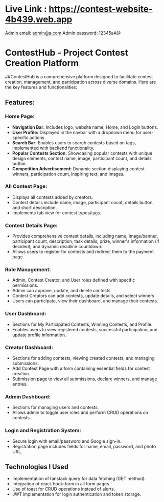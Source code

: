 # Live Link : https://contest-website-4b439.web.app
Admin email: admin@a.com
Admin password: 12345aA@

# ContestHub - Project Contest Creation Platform

##ContestHub is a comprehensive platform designed to facilitate contest creation, management, and participation across diverse domains. Here are the key features and functionalities:

## Features:

### Home Page:
- **Navigation Bar:** Includes logo, website name, Home, and Login buttons.
- **User Profile:** Displayed in the navbar with a dropdown menu for user-specific actions.
- **Search Bar:** Enables users to search contests based on tags, implemented with backend functionality.
- **Popular Contests Section:** Showcasing popular contests with unique design elements, contest name, image, participant count, and details button.
- **Competition Advertisement:** Dynamic section displaying contest winners, participation count, inspiring text, and images.

### All Contest Page:
- Displays all contests added by creators.
- Contest details include name, image, participant count, details button, and short description.
- Implements tab view for contest types/tags.

### Contest Details Page:
- Provides comprehensive contest details, including name, image/banner, participant count, description, task details, prize, winner's information (if decided), and dynamic deadline countdown.
- Allows users to register for contests and redirect them to the payment page.

### Role Management:
- Admin, Contest Creator, and User roles defined with specific permissions.
- Admin can approve, update, and delete contests.
- Contest Creators can add contests, update details, and select winners.
- Users can participate, view their dashboard, and manage their contests.

### User Dashboard:
- Sections for My Participated Contests, Winning Contests, and Profile.
- Enables users to view registered contests, successful participation, and update profile information.

### Creator Dashboard:
- Sections for adding contests, viewing created contests, and managing submissions.
- Add Contest Page with a form containing essential fields for contest creation.
- Submission page to view all submissions, declare winners, and manage entries.

### Admin Dashboard:
- Sections for managing users and contests.
- Allows admin to toggle user roles and perform CRUD operations on contests.

### Login and Registration System:
- Secure login with email/password and Google sign-in.
- Registration page includes fields for name, email, password, and photo URL.



## Technologies I Used

- Implementation of tanstack query for data fetching (GET method).
- Integration of react-hook-form in all form pages.
- Use of toast for CRUD operations instead of alerts.
- JWT implementation for login authentication and token storage.
  










